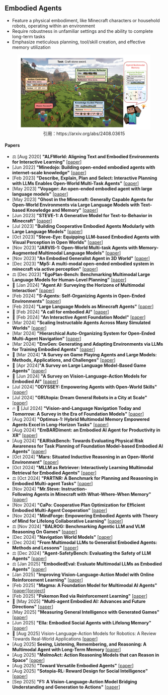 ## Embodied Agents
* Feature a physical embodiment, like Minecraft characters or household robots, operating within an environment
* Require robustness in unfamiliar settings and the ability to complete long-term tasks
* Emphasize meticulous planning, tool/skill creation, and effective memory utilization

<figure style="text-align: center;">
    <img alt="" src="../assets/embodied_agent.png" width="500" />
    <figcaption style="text-align: center;">引用：https://arxiv.org/abs/2408.03615</figcaption>
</figure>

#### Papers
* ⚖️ [Aug 2020] **"ALFWorld: Aligning Text and Embodied Environments for Interactive Learning"** [[paper](https://arxiv.org/abs/2010.03768)]
* [Jun 2022] **"Minedojo: Building open-ended embodied agents with internet-scale knowledge"** [[paper](https://arxiv.org/abs/2206.08853)]
* [Feb 2023] **"Describe, Explain, Plan and Select: Interactive Planning with LLMs Enables Open-World Multi-Task Agents"** [[paper](https://arxiv.org/abs/2302.01560)]
* [May 2023] **"Voyager: An open-ended embodied agent with large language models"** [[paper](https://arxiv.org/abs/2305.16291)]
* [May 2023] **"Ghost in the Minecraft: Generally Capable Agents for Open-World Environments via Large Language Models with Text-based Knowledge and Memory"** [[paper](https://arxiv.org/abs/2305.17144)]
* [Jun 2023] **"STEVE-1: A Generative Model for Text-to-Behavior in Minecraft"** [[paper](https://arxiv.org/abs/2306.00937)]
* [Jul 2023] **"Building Cooperative Embodied Agents Modularly with Large Language Models"** [[paper](https://arxiv.org/abs/2307.02485)]
* [Oct 2023] **"Steve-Eye: Equipping LLM-based Embodied Agents with Visual Perception in Open Worlds"** [[paper](https://arxiv.org/abs/2310.13255)]
* [Nov 2023] **"JARVIS-1: Open-World Multi-task Agents with Memory-Augmented Multimodal Language Models"** [[paper](https://arxiv.org/abs/2311.05997)]
* [Nov 2023] **"An Embodied Generalist Agent in 3D World"** [[paper](https://arxiv.org/abs/2311.12871)]
* [Dec 2023] **"Mp5: A multi-modal open-ended embodied system in minecraft via active perception"** [[paper](https://arxiv.org/abs/2312.07472)]
* ⚖️ [Dec 2023] **"EgoPlan-Bench: Benchmarking Multimodal Large Language Models for Human-Level Planning"** [[paper](https://arxiv.org/abs/2312.06722)]
* 📖 [Jan 2024] **"Agent AI: Surveying the Horizons of Multimodal Interaction"** [[paper](https://arxiv.org/abs/2401.03568)]
* [Feb 2024] **"S-Agents: Self-Organizing Agents in Open-Ended Environments"** [[paper](https://arxiv.org/abs/2402.04578)]
* [Feb 2024] **"Large Language Models as Minecraft Agents"** [[paper](https://arxiv.org/abs/2402.08392)]
* 📖 [Feb 2024] **"A call for embodied AI"** [[paper](https://arxiv.org/abs/2402.03824)]
* 📖 [Feb 2024] **"An Interactive Agent Foundation Model"** [[paper](https://arxiv.org/abs/2402.05929)]
* [Mar 2024] **"Scaling Instructable Agents Across Many Simulated Worlds"** [[paper](https://arxiv.org/abs/2404.10179)]
* [Mar 2024] **"Hierarchical Auto-Organizing System for Open-Ended Multi-Agent Navigation"** [[paper](https://arxiv.org/abs/2403.08282)]
* [Mar 2024] **"EnvGen: Generating and Adapting Environments via LLMs for Training Embodied Agents"** [[paper](https://arxiv.org/abs/2403.12014)]
* 📖 [Mar 2024] **"A Survey on Game Playing Agents and Large Models: Methods, Applications, and Challenges"** [[paper](https://arxiv.org/abs/2403.10249)]
* 📖 [Apr 2024]**"A Survey on Large Language Model-Based Game Agents"** [[paper](https://arxiv.org/abs/2404.02039)]
* 📖 [Jun 2024] **"A Survey on Vision-Language-Action Models for Embodied AI"** [[paper](https://arxiv.org/abs/2405.14093)]
* [Jul 2024] **"ODYSSEY: Empowering Agents with Open-World Skills"** [[paper](https://arxiv.org/abs/2407.15325)]
* [Jul 2024] **"GRUtopia: Dream General Robots in a City at Scale"** [[paper](https://arxiv.org/abs/2407.10943)]
* 🔥 📖 [Jul 2024]  **"Vision-and-Language Navigation Today and Tomorrow: A Survey in the Era of Foundation Models"** [[paper](https://arxiv.org/abs/2407.07035)]
* [Aug 2024] **"Optimus-1: Hybrid Multimodal Memory Empowered Agents Excel in Long-Horizon Tasks"** [[paper](https://arxiv.org/abs/2408.03615)]
* [Aug 2024] **"EmBARDiment: an Embodied AI Agent for Productivity in XR"** [[paper](https://arxiv.org/abs/2408.08158)]
* [Aug 2024] **"EAIRiskBench: Towards Evaluating Physical Risk Awareness for Task Planning of Foundation Model-based Embodied AI Agents"** [[paper](https://arxiv.org/abs/2408.04449)]
* [Oct 2024] **"Mars: Situated Inductive Reasoning in an Open-World Environment"** [[paper](https://arxiv.org/abs/2410.08126)]
* [Oct 2024] **"MLLM as Retriever: Interactively Learning Multimodal Retrieval for Embodied Agents"** [[paper](https://arxiv.org/abs/2410.03450)]
* ⚖️ [Oct 2024] **"PARTNR: A Benchmark for Planning and Reasoning in Embodied Multi-agent Tasks"** [[paper](https://arxiv.org/abs/2411.00081)]
* [Nov 2024] **"Mr.Steve: Instruction-Following Agents in Minecraft with What-Where-When Memory"** [[paper](https://arxiv.org/abs/2411.06736)]
* [Nov 2024] **"CaPo: Cooperative Plan Optimization for Efficient Embodied Multi-Agent Cooperation"** [[paper](https://arxiv.org/abs/2411.04679v1)]
* [Nov 2024] **"MindForge: Empowering Embodied Agents with Theory of Mind for Lifelong Collaborative Learning"** [[paper](https://arxiv.org/abs/2411.12977)]
* ⚖️ [Nov 2024] **"BALROG: Benchmarking Agentic LLM and VLM Reasoning On Games"** [[paper](https://arxiv.org/abs/2411.13543)]
* [Dec 2024] **"Navigation World Models"** [[paper](https://arxiv.org/abs/2412.03572)]
* [Dec 2024] **"From Multimodal LLMs to Generalist Embodied Agents: Methods and Lessons"** [[paper](https://arxiv.org/abs/2412.08442)]
* ⚖️ [Dec 2024] **"Agent-SafetyBench: Evaluating the Safety of LLM Agents"** [[paper](https://arxiv.org/abs/2412.14470)]
* ⚖️ [Jan 2025] **"EmbodiedEval: Evaluate Multimodal LLMs as Embodied Agents"** [[paper](https://arxiv.org/abs/2501.11858)]
* [Jan 2025] **"Improving Vision-Language-Action Model with Online Reinforcement Learning"** [[paper](https://www.arxiv.org/abs/2501.16664)]
* [Feb 2025] **"Magma: A Foundation Model for Multimodal AI Agents"** [[paper](https://www.arxiv.org/abs/2502.13130)][[project](https://microsoft.github.io/Magma/)]
* [Feb 2025] **"Pokemon Red via Reinforcement Learning"** [[paper](https://arxiv.org/abs/2502.19920)]
* 📖 [May 2025] **"Multi-agent Embodied AI: Advances and Future Directions"** [[paper](https://arxiv.org/abs/2505.05108v1)]
* [May 2025] **"Measuring General Intelligence with Generated Games"** [[paper](https://arxiv.org/abs/2505.07215)]
* [Jun 2025] **"Ella: Embodied Social Agents with Lifelong Memory"** [[paper](https://arxiv.org/abs/2506.24019)]
* 📖 [Aug 2025] Vision-Language-Action Models for Robotics: A Review Towards Real-World Applications [[paper](https://vla-survey.github.io/data/paper.pdf)]
* [Aug 2025] **Seeing, Listening, Remembering, and Reasoning: A Multimodal Agent with Long-Term Memory** [[paper](https://www.arxiv.org/abs/2508.09736)]
* [Aug 2025] **"MolmoAct: Action Reasoning Models that can Reason in Space"** [[paper](https://arxiv.org/abs/2508.07917)]
* [Aug 2025] **"Toward Versatile Embodied Agents"** [[paper](https://arxiv.org/abs/2508.07033)]
* [Aug 2025] **"Sotopia-RL: Reward Design for Social Intelligence"** [[paper](https://www.arxiv.org/abs/2508.03905)]
* [Sep 2025] **"F1: A Vision-Language-Action Model Bridging Understanding and Generation to Actions"** [[paper](https://arxiv.org/abs/2509.06951)]